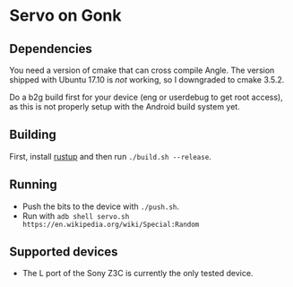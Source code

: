 # Servo on Gonk

## Dependencies

You need a version of cmake that can cross compile Angle. The version shipped with Ubuntu 17.10 is *not* working, so I downgraded to cmake 3.5.2.

Do a b2g build first for your device (eng or userdebug to get root access), as this is not properly setup with the Android build system yet.

## Building

First, install [rustup](https://rustup.rs/) and then run `./build.sh --release`.

## Running

- Push the bits to the device with `./push.sh`.
- Run with `adb shell servo.sh https://en.wikipedia.org/wiki/Special:Random`

## Supported devices

- The L port of the Sony Z3C is currently the only tested device.